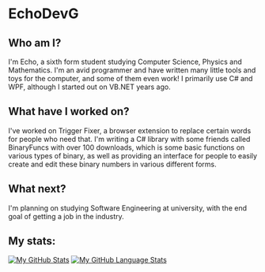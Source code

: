 # EchoDevG

## Who am I?

I'm Echo, a sixth form student studying Computer Science, Physics and Mathematics. I'm an avid programmer and have written many little tools and toys for the computer, and some of them even work! I primarily use C# and WPF, although I started out on VB.NET years ago.

## What have I worked on?

I've worked on Trigger Fixer, a browser extension to replace certain words for people who need that. I'm writing a C# library with some friends called BinaryFuncs with over 100 downloads, which is some basic functions on various types of binary, as well as providing an interface for people to easily create and edit these binary numbers in various different forms.

## What next?

I'm planning on studying Software Engineering at university, with the end goal of getting a job in the industry.

## My stats:

[![My GitHub Stats](https://github-readme-stats.vercel.app/api/?username=EchoDevG&count_private=true&theme=tokyonight&showicons=true)]()
[![My GitHub Language Stats](https://github-readme-stats.vercel.app/api/top-langs/?username=EchoDevG&langs_count=5&theme=tokyonight)]()
